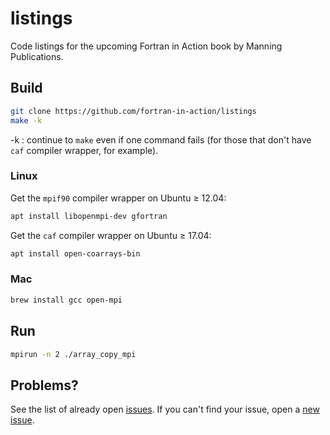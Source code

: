 # listings

Code listings for the upcoming Fortran in Action book by Manning Publications.

## Build

```sh
git clone https://github.com/fortran-in-action/listings
make -k
```

-k
: continue to `make` even if one command fails (for those that don't have `caf` compiler wrapper, for example).

### Linux
Get the `mpif90` compiler wrapper on Ubuntu &ge; 12.04:
```sh
apt install libopenmpi-dev gfortran
```

Get the `caf` compiler wrapper on Ubuntu &ge; 17.04:
```sh
apt install open-coarrays-bin
```

### Mac
```sh
brew install gcc open-mpi
```

## Run

```sh
mpirun -n 2 ./array_copy_mpi
```





## Problems?

See the list of already open [issues](https://github.com/fortran-in-action/listings/issues/new).
If you can't find your issue, open a [new issue](https://github.com/fortran-in-action/listings/issues/new).
